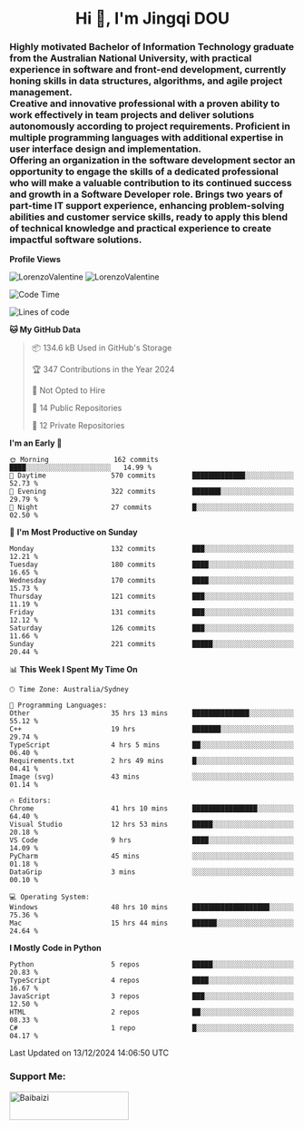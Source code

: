 <h1 align="center">Hi 👋, I'm Jingqi DOU</h1>
<h3 align="left">
Highly motivated Bachelor of Information Technology graduate from the Australian National University, with practical experience in software and front-end development, currently honing skills in data structures, algorithms, and agile project management. <br>
Creative and innovative professional with a proven ability to work effectively in team projects and deliver solutions autonomously according to project requirements. Proficient in multiple programming languages with additional expertise in user interface design and implementation. <br>
Offering an organization in the software development sector an opportunity to engage the skills of a dedicated professional who will make a valuable contribution to its continued success and growth in a Software Developer role. Brings two years of part-time IT support experience, enhancing problem-solving abilities and customer service skills, ready to apply this blend of technical knowledge and practical experience to create impactful software solutions.
</h3>

**Profile Views**<br>
<!-- <img src="https://count.getloli.com/get/@:name" alt="LorenzoValentine" theme="rule34" /> -->
<img src="https://count.getloli.com/@LorenzoValentine?name=LorenzoValentine&theme=asoul&padding=7&offset=0&align=center&scale=2&pixelated=1&darkmode=auto&prefix=020315" alt="LorenzoValentine" theme="rule34" />
<img src="https://count.getloli.com/@LorenzoValentine?name=LorenzoValentine&theme=food&padding=7&offset=0&align=center&scale=2&pixelated=1&darkmode=auto&prefix=020315" alt="LorenzoValentine" theme="rule34" />


<!--START_SECTION:waka-->
![Code Time](http://img.shields.io/badge/Code%20Time-1%2C292%20hrs%2020%20mins-blue)

![Lines of code](https://img.shields.io/badge/From%20Hello%20World%20I%27ve%20Written-442.9%20thousand%20lines%20of%20code-blue)

**🐱 My GitHub Data** 

> 📦 134.6 kB Used in GitHub's Storage 
 > 
> 🏆 347 Contributions in the Year 2024
 > 
> 🚫 Not Opted to Hire
 > 
> 📜 14 Public Repositories 
 > 
> 🔑 12 Private Repositories 
 > 
**I'm an Early 🐤** 

```text
🌞 Morning                162 commits         ████░░░░░░░░░░░░░░░░░░░░░   14.99 % 
🌆 Daytime                570 commits         █████████████░░░░░░░░░░░░   52.73 % 
🌃 Evening                322 commits         ███████░░░░░░░░░░░░░░░░░░   29.79 % 
🌙 Night                  27 commits          █░░░░░░░░░░░░░░░░░░░░░░░░   02.50 % 
```
📅 **I'm Most Productive on Sunday** 

```text
Monday                   132 commits         ███░░░░░░░░░░░░░░░░░░░░░░   12.21 % 
Tuesday                  180 commits         ████░░░░░░░░░░░░░░░░░░░░░   16.65 % 
Wednesday                170 commits         ████░░░░░░░░░░░░░░░░░░░░░   15.73 % 
Thursday                 121 commits         ███░░░░░░░░░░░░░░░░░░░░░░   11.19 % 
Friday                   131 commits         ███░░░░░░░░░░░░░░░░░░░░░░   12.12 % 
Saturday                 126 commits         ███░░░░░░░░░░░░░░░░░░░░░░   11.66 % 
Sunday                   221 commits         █████░░░░░░░░░░░░░░░░░░░░   20.44 % 
```


📊 **This Week I Spent My Time On** 

```text
🕑︎ Time Zone: Australia/Sydney

💬 Programming Languages: 
Other                    35 hrs 13 mins      ██████████████░░░░░░░░░░░   55.12 % 
C++                      19 hrs              ███████░░░░░░░░░░░░░░░░░░   29.74 % 
TypeScript               4 hrs 5 mins        ██░░░░░░░░░░░░░░░░░░░░░░░   06.40 % 
Requirements.txt         2 hrs 49 mins       █░░░░░░░░░░░░░░░░░░░░░░░░   04.41 % 
Image (svg)              43 mins             ░░░░░░░░░░░░░░░░░░░░░░░░░   01.14 % 

🔥 Editors: 
Chrome                   41 hrs 10 mins      ████████████████░░░░░░░░░   64.40 % 
Visual Studio            12 hrs 53 mins      █████░░░░░░░░░░░░░░░░░░░░   20.18 % 
VS Code                  9 hrs               ████░░░░░░░░░░░░░░░░░░░░░   14.09 % 
PyCharm                  45 mins             ░░░░░░░░░░░░░░░░░░░░░░░░░   01.18 % 
DataGrip                 3 mins              ░░░░░░░░░░░░░░░░░░░░░░░░░   00.10 % 

💻 Operating System: 
Windows                  48 hrs 10 mins      ███████████████████░░░░░░   75.36 % 
Mac                      15 hrs 44 mins      ██████░░░░░░░░░░░░░░░░░░░   24.64 % 
```

**I Mostly Code in Python** 

```text
Python                   5 repos             █████░░░░░░░░░░░░░░░░░░░░   20.83 % 
TypeScript               4 repos             ████░░░░░░░░░░░░░░░░░░░░░   16.67 % 
JavaScript               3 repos             ███░░░░░░░░░░░░░░░░░░░░░░   12.50 % 
HTML                     2 repos             ██░░░░░░░░░░░░░░░░░░░░░░░   08.33 % 
C#                       1 repo              █░░░░░░░░░░░░░░░░░░░░░░░░   04.17 % 
```




 Last Updated on 13/12/2024 14:06:50 UTC
<!--END_SECTION:waka-->

<!-- [![willianrod's wakatime stats](https://github-readme-stats.vercel.app/api/wakatime?username=lorenzoval2050)](https://github.com/anuraghazra/github-readme-stats) -->


<h3 align="left">Support Me:</h3>
<p><a href="https://www.buymeacoffee.com/Baibaizi"> <img align="left" src="https://cdn.buymeacoffee.com/buttons/v2/default-yellow.png" height="50" width="210" alt="Baibaizi" /></a></p><br><br>
